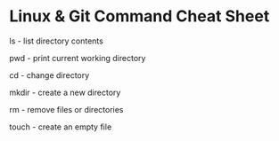 # Linux & Git Command Cheat Sheet


ls - list directory contents

pwd - print current working directory

cd - change directory

mkdir - create a new directory

rm - remove files or directories

touch - create an empty file
